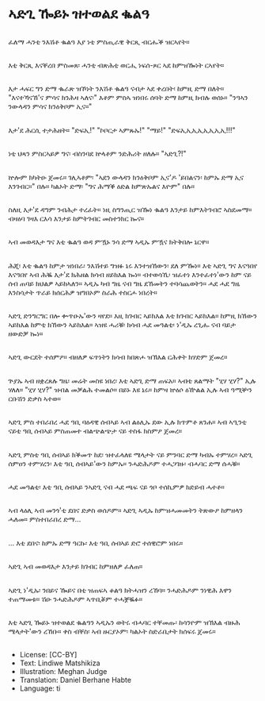 # ኣድጊ ዀይኑ ዝተወልደ ቈልዓ

##
ፈለማ ሓንቲ ንእሽቶ ቈልዓ እያ ነቲ ምስጢራዊ ቅርጺ ብርሑቕ ዝርኣየት።

##
 እቲ ቅርጺ እናቐረበ ምስመጸ፡ ሓንቲ ብጽሕቲ ወርሒ ነፍሰ-ጾር ኣደ ከምዝዀነት ርኣየት።

##
እታ ሓፍር ግን ድማ ቈራጽ ዝኾነት ንእሽቶ ቈልዓ ናብታ ኣደ ቀረበት፡ ከምዚ ድማ በለት። "እናተኻናኸ'ና ምሳና ክንሕዛ ኣለና፡" እቶም ምስኣ ዝነበሩ ሰባት ድማ ከምዚ ክብሉ ወሰኑ። "ንዓኣን ንውላዳን ምሳና ክንዕቅቦም ኢና።"

##
እታ'ደ ሕርሲ ተታሕዘት። "ድፍኢ!" "ኮቦርታ ኣምጹኡ!" "ማይ!" "ድፍኢኢኢኢኢኢኢኢ!!!"

##
ነቲ ህጻን ምስርኣይዎ ግና፡ ብስንባደ ኵላቶም ንድሕሪት ዘለሉ። "ኣድጊ?!"

##
ኵሎም ክካትዑ ጀመሩ። ገሊኣቶም፡ "ኣደን ውላዳን ክንዕቅቦም ኢና'ዶ 'ይበልናን፡ ከምኡ ድማ ኢና እንገብር።" በሉ። ካልኦት ድማ፡ "ግና ሕማቕ ዕድል ከምጽኡልና እዮም" በሉ።

##
ስለዚ እታ'ደ ዳግም ንብሕታ ተረፈት። ነዚ ስግንጢር ዝዀነ ቈልዓ እንታይ ከምእትገብሮ ኣስደመማ። ብዛዕባ ገዛእ ርእሳ እንታይ ከምትገብር መስተንክር ኰና።

##
ኣብ መወዳእታ ግና እቲ ቈልዓ ወዳ ምዃኑ ንሳ ድማ ኣዲኡ ምዃና ክትቅበሎ ኔርዋ።

##
ሕጂ፡ እቲ ቈልዓ ከምታ ዝነበራ፡ ንእሽተይ ግዝፉ ኔሩ እንተዝኸውን፡ ደለ ምዀነ። እቲ ኣድጊ ግና እናዓበየ እናዓበየ ኣብ ሕቘ እታ'ደ ክሕዘል ክሳብ ዘይክእል ኰነ። ብተወሳኺ፡ ዝፈተነ እንተፈተነ'ውን ከም ናይ ሰብ ጠባይ ክህልዎ ኣይከኣለን። ኣዲኡ ካብ ግዜ ናብ ግዜ ደኸመትን ተባሳጨወትን። ሓደ ሓደ ግዜ እንስሳታት ጥራይ ክሰርሕዎ ዝግበኦም ስራሕ ተስርሖ ነበረት።

##
ኣድጊ ድንግርግር በሎ ቍጥዑኡ'ውን ዛየደ። እዚ ክገብር ኣይክእል እቲ ክገብር ኣይክእል። ከምዚ ክኸውን ኣይክእል ከምቲ ክኸውን ኣይክእል። ኣዝዩ ሓሪቑ፡ ክሳብ ሓደ መዓልቲ፡ ነ'ዲኡ ረጊሑ ናብ ባይታ ዘውድቓ ኰነ።

##
ኣድጊ ውርደት ተሰምዖ። ብዘለዎ ፍጥነትን ክሳብ ክበጽሖ ዝኽእል ርሕቀት ክሃድም ጀመረ።

##
ጕያኡ ኣብ ዘቋረጸሉ ግዜ፡ መሬት መስዩ ነበረ፡ እቲ ኣድጊ ድማ ጠፍአ። ኣብቲ ጸልማት "ሂሃ ሂሃ?" ኢሉ ሃለለ። "ሂሃ ሂሃ?" ዝብል መቓልሕ ተመልሶ። በይኑ እዩ ኔሩ። ከምዛ ኵዕሶ ዕዅልል ኢሉ ኣብ ዓሚቝን ርቡሽን ድቃስ ኣተወ።

##
ኣድጊ ምስ ተበራበረ ሓደ ዓቢ ባዕዳዊ ሰብኣይ ኣብ ልዕሊኡ ደው ኢሉ ክጥምቶ ጸንሐ። ኣብ ኣዒንቲ ናይቲ ዓቢ ሰብኣይ ምስጠመተ ብልጭልጭታ ናይ ተስፋ ክስምዖ ጀመረ።

##
ኣድጊ ምስቲ ዓቢ ሰብኣይ ክቕመጥ ከደ፡ ዝተፈላለዩ ሜላታት ናይ ምንባር ድማ ካብኡ ተምሃረ። ኣድጊ ሰምዐን ተምሃረን፡ እቲ ዓቢ ሰብኣይ'ውን ከምኡ። ንሓድሕዶም ተሓጋገዙ፡ ብሓባር ድማ ሰሓቑ።

##
ሓደ መዓልቲ፡ እቲ ዓቢ ሰብኣይ ንኣድጊ ናብ ሓደ ጫፍ ናይ ጎቦ ተሰኪምዎ ክድይብ ሓተቶ።

##
ኣብ ላዕሊ ኣብ መንጎ'ቲ ደበና ድቃስ ወሰዶም። ኣድጊ ኣዲኡ ከምዝሓመመትን ትጽውዖ ከምዘላን ሓለመ። ምስተበራበረ ድማ...

##
... እቲ ደበና፡ ከምኡ ድማ ዓርኩ፡ እቲ ዓቢ ሰብኣይ ድሮ ተሰዊሮም ነበሩ።

##
ኣድጊ ኣብ መወዳእታ እንታይ ክገብር ከምዘለዎ ፈለጠ።

##
ኣድጊ ነ'ዲኡ፡ ንበይና ዀይና በቲ ዝጠፍኣ ቆልዓ ክትሓዝን ረኸባ። ንሓድሕዶም ንነዊሕ እዋን ተጠማመቱ። ሽዑ ንሓድሕዶም ኣጥቢቖም ተሓቛቘፉ።

##
እቲ ኣድጊ ዀይኑ ዝተወልደ ቈልዓን ኣዲኡን ወትሩ ብሓባር ተቐመጡ፡ ከሳንዮም ዝኽእል ብዙሕ ሜላታት'ውን ረኸቡ። ቀስ ብቐስ፡ ኣብ ዙርያኦም፡ ካልኦት ስድራቤታት ክሰፍሩ ጀመሩ።

##
* License: [CC-BY]
* Text: Lindiwe Matshikiza
* Illustration: Meghan Judge
* Translation: Daniel Berhane Habte
* Language: ti
